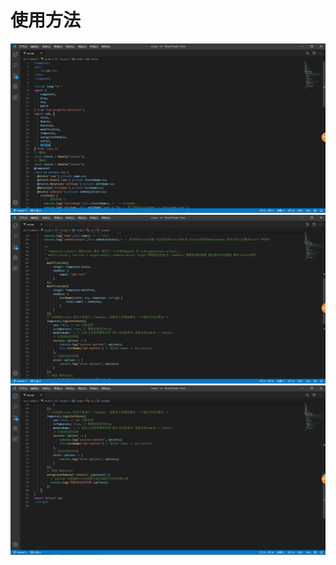 # 使用方法
![Link failure](https://github.com/TechnicalGod/vuex-vx/blob/master/logo1.png)
![Link failure](https://github.com/TechnicalGod/vuex-vx/blob/master/logo2.png)
![Link failure](https://github.com/TechnicalGod/vuex-vx/blob/master/logo3.png)
